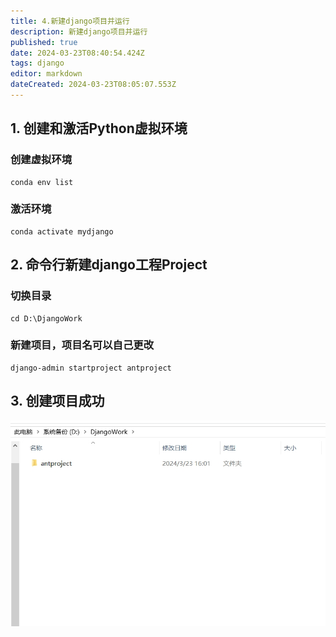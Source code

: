 ```yaml
---
title: 4.新建django项目并运行
description: 新建django项目并运行
published: true
date: 2024-03-23T08:40:54.424Z
tags: django
editor: markdown
dateCreated: 2024-03-23T08:05:07.553Z
---
```


## 1. 创建和激活Python虚拟环境
### 创建虚拟环境
```
conda env list
```
### 激活环境
```
conda activate mydjango
```

## 2. 命令行新建django工程Project
### 切换目录
```
cd D:\DjangoWork
```
### 新建项目，项目名可以自己更改
```
django-admin startproject antproject
```

## 3. 创建项目成功
![创建项目成功.png](/wiki/python/django/创建项目成功.png)


